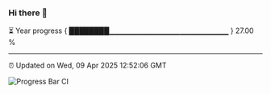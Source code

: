 ### Hi there 👋

⏳ Year progress { ████████▁▁▁▁▁▁▁▁▁▁▁▁▁▁▁▁▁▁▁▁▁▁ } 27.00 %

---

⏰ Updated on Wed, 09 Apr 2025 12:52:06 GMT

![Progress Bar CI](https://github.com/DhruviPatel157/GitHub-Actions-Demo/workflows/Progress%20Bar%20CI/badge.svg)
